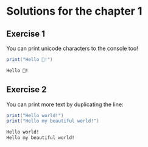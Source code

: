 # Solutions for the chapter 1

## Exercise 1
You can print unicode characters to the console too!

```lua
print("Hello 🌙!")
```

```bash
Hello 🌙!
```

## Exercise 2
You can print more text by duplicating the line:

```lua
print("Hello world!")
print("Hello my beautiful world!")
```

```bash
Hello world!
Hello my beautiful world!
```
